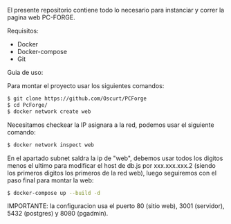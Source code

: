 El presente repositorio contiene todo lo necesario para instanciar y correr la pagina web PC-FORGE.

Requisitos:

- Docker
- Docker-compose
- Git


Guia de uso:

Para montar el proyecto usar los siguientes comandos:

```sh
$ git clone https://github.com/Oscurt/PCForge
$ cd PcForge/
$ docker network create web
```

Necesitamos checkear la IP asignara a la red, podemos usar el siguiente comando:

```sh
$ docker network inspect web
```

En el apartado subnet saldra la ip de "web", debemos usar todos los digitos menos el ultimo para modificar el host de db.js por xxx.xxx.xxx.2 (siendo los primeros digitos los primeros de la red web), luego seguiremos con el paso final para montar la web:

```sh
$ docker-compose up --build -d
```

IMPORTANTE: la configuracion usa el puerto 80 (sitio web), 3001 (servidor), 5432 (postgres) y 8080 (pgadmin).
